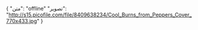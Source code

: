 
{
  "متن": "offline" "تصویر": "http://s15.picofile.com/file/8409638234/Cool_Burns_from_Peppers_Cover_770x433.jpg"
}
